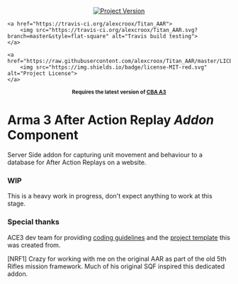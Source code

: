 <p align="center">
    <a href="https://github.com/alexcroox/Titan_AAR/releases/latest">
        <img src="https://img.shields.io/badge/Version-0.0.1-blue.svg" alt="Project Version">
    </a>    

    <a href="https://travis-ci.org/alexcroox/Titan_AAR">    
        <img src="https://travis-ci.org/alexcroox/Titan_AAR.svg?branch=master&style=flat-square" alt="Travis build testing">
    </a>
    
    <a href="https://raw.githubusercontent.com/alexcroox/Titan_AAR/master/LICENSE">
        <img src="https://img.shields.io/badge/license-MIT-red.svg" alt="Project License">
    </a>
</p>

<p align="center">
    <sup><strong>Requires the latest version of <a href="https://github.com/CBATeam/CBA_A3/releases">CBA A3</a><br/></strong></sup>
</p>

# Arma 3 After Action Replay *Addon* Component

Server Side addon for capturing unit movement and behaviour to a database for After Action Replays on a website. 

### WIP

This is a heavy work in progress, don't expect anything to work at this stage.

### Special thanks

ACE3 dev team for providing [coding guidelines](http://ace3mod.com/wiki/development/coding-guidelines.html) and the [project template](https://github.com/acemod/arma-project-template) this was created from.

[NRF1] Crazy for working with me on the original AAR as part of the old 5th Rifles mission framework. Much of his original SQF inspired this dedicated addon.

